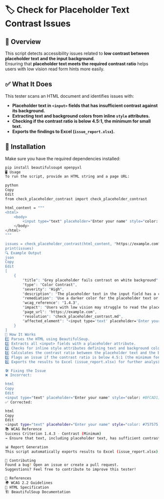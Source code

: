 # 🏷️ Check for Placeholder Text Contrast Issues  

## 📌 Overview  
This script detects accessibility issues related to **low contrast between placeholder text and the input background**.  
Ensuring that **placeholder text meets the required contrast ratio** helps users with low vision read form hints more easily.  

## ✅ What It Does  
This tester scans an HTML document and identifies issues with:  
- **Placeholder text in `<input>` fields that has insufficient contrast against its background.**  
- **Extracting text and background colors from inline `style` attributes.**  
- **Checking if the contrast ratio is below 4.5:1, the minimum for small text.**  
- **Exports the findings to Excel (`issue_report.xlsx`).**  

## 🚀 Installation  
Make sure you have the required dependencies installed:  

```sh
pip install beautifulsoup4 openpyxl
🖥️ Usage
To run the script, provide an HTML string and a page URL:

python
Copy
Edit
from check_placeholder_contrast import check_placeholder_contrast

html_content = """
<html>
    <body>
        <input type="text" placeholder="Enter your name" style="color: #BFCAD1; background-color: #FFFFFF;">
    </body>
</html>
"""

issues = check_placeholder_contrast(html_content, "https://example.com")
print(issues)
🔍 Example Output
json
Copy
Edit
[
    {
        "title": "Grey placeholder fails contrast on white background",
        "type": "Color Contrast",
        "severity": "High",
        "description": "The placeholder text in the input field has a contrast ratio of 2.5:1, which does not meet the minimum 4.5:1 requirement for small text.",
        "remediation": "Use a darker color for the placeholder text or change the background to improve contrast. Example: `color: #757575;` instead of `color: #BFCAD1;`.",
        "wcag_reference": "1.4.3",
        "impact": "Users with low vision may struggle to read the placeholder text.",
        "page_url": "https://example.com",
        "resolution": "check_placeholder_contrast.md",
        "affected_element": "<input type='text' placeholder='Enter your name' style='color: #BFCAD1; background-color: #FFFFFF;'>"
    }
]
📂 How It Works
1️⃣ Parses the HTML using BeautifulSoup.
2️⃣ Extracts all <input> fields with a placeholder attribute.
3️⃣ Checks for inline style attributes defining text and background colors.
4️⃣ Calculates the contrast ratio between the placeholder text and the background.
5️⃣ Flags an issue if the contrast ratio is below 4.5:1 (the minimum for small text).
6️⃣ Exports the results to Excel (issue_report.xlsx) for further analysis.

🛠️ Fixing the Issue
❌ Incorrect:

html
Copy
Edit
<input type="text" placeholder="Enter your name" style="color: #BFCAD1; background-color: #FFFFFF;">
✅ Corrected:

html
Copy
Edit
<input type="text" placeholder="Enter your name" style="color: #757575; background-color: #FFFFFF;">
📚 WCAG Reference
Success Criterion 1.4.3 - Contrast (Minimum)
→ Ensure that text, including placeholder text, has sufficient contrast against its background.

📊 Report Generation
This script automatically exports results to Excel (issue_report.xlsx), making it easy to review and track accessibility issues.

📢 Contributing
Found a bug? Open an issue or create a pull request.
Suggestions? Feel free to contribute to improve this tester!

🔗 References
🌍 WCAG 2.2 Guidelines
📖 HTML Specification
🏗 BeautifulSoup Documentation